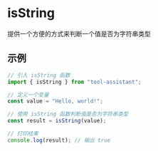 # isString

提供一个方便的方式来判断一个值是否为字符串类型

## 示例

```javascript
// 引入 isString 函数
import { isString } from "tool-assistant";

// 定义一个变量
const value = "Hello, world!";

// 使用 isString 函数判断值是否为字符串类型
const result = isString(value);

// 打印结果
console.log(result); // 输出 true
```
